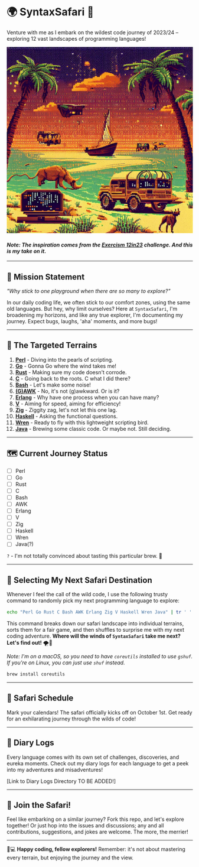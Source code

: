 # 🌍 SyntaxSafari 🦒

Venture with me as I embark on the wildest code journey of 2023/24 – exploring 12 vast landscapes of programming languages!

![SyntaxSafari Banner](./ai_safari.jpeg)

#### _Note: The inspiration comes from the [Exercism 12in23](https://exercism.org/challenges/12in23) challenge. And this is my take on it._

---

## 🚀 **Mission Statement**

*"Why stick to one playground when there are so many to explore?"*

In our daily coding life, we often stick to our comfort zones, using the same old 
languages. But hey, why limit ourselves? Here at `SyntaxSafari`, I'm broadening 
my horizons, and like any true explorer, I'm documenting my journey. Expect bugs, 
laughs, 'aha' moments, and more bugs!

---

## 🎯 **The Targeted Terrains**

1. **[Perl](https://www.perl.org/)** - Diving into the pearls of scripting.
2. **[Go](https://go.dev/)** - Gonna Go where the wind takes me!
3. **[Rust](https://www.rust-lang.org/)** - Making sure my code doesn't corrode.
4. **[C](https://en.wikipedia.org/wiki/C_(programming_language))** - Going back to the roots. C what I did there?
5. **[Bash](https://www.gnu.org/software/bash/)** - Let's make some noise!
6. **[(G)AWK](https://www.gnu.org/software/gawk/manual/gawk.html)** - No, it's not (g)awkward. Or is it?
7. **[Erlang](https://www.erlang.org/)** - Why have one process when you can have many?
8. **[V](https://vlang.io/)** - Aiming for speed, aiming for efficiency!
9. **[Zig](https://ziglang.org/)** - Ziggity zag, let's not let this one lag.
10. **[Haskell](https://www.haskell.org/)** - Asking the functional questions.
11. **[Wren](https://wren.io/)** - Ready to fly with this lightweight scripting bird.
12. **[Java](https://www.java.com/en/)** - Brewing some classic code. Or maybe not. Still deciding.

---

## 🗺️ **Current Journey Status**

* [ ] Perl
* [ ] Go
* [ ] Rust
* [ ] C
* [ ] Bash
* [ ] AWK
* [ ] Erlang
* [ ] V
* [ ] Zig
* [ ] Haskell
* [ ] Wren
* [ ] Java(?)

`?` - I'm not totally convinced about tasting this particular brew. 🤷

---

## 🧭 **Selecting My Next Safari Destination**

Whenever I feel the call of the wild code, I use the following trusty command to 
randomly pick my next programming language to explore:

```bash
echo "Perl Go Rust C Bash AWK Erlang Zig V Haskell Wren Java" | tr ' ' '\n' | sort | gshuf -n 1
```

This command breaks down our safari landscape into individual terrains, sorts
them for a fair game, and then shuffles to surprise me with my next coding adventure. 
**Where will the winds of `SyntaxSafari` take me next? Let's find out!** 🌪️🦒

_Note: I'm on a macOS, so you need to have `coreutils` installed to use `gshuf`.
If you're on Linux, you can just use `shuf` instead._

```bash
brew install coreutils
```

---

## 📅 **Safari Schedule**

Mark your calendars! The safari officially kicks off on October 1st.
Get ready for an exhilarating journey through the wilds of code!

---

## 📖 **Diary Logs**

Every language comes with its own set of challenges, discoveries, and eureka moments.
Check out my diary logs for each language to get a peek into my adventures and misadventures!

[Link to Diary Logs Directory TO BE ADDED!]

---

## 🤝 **Join the Safari!**

Feel like embarking on a similar journey? Fork this repo, and let's explore together!
Or just hop into the issues and discussions; any and all contributions, suggestions,
and jokes are welcome. The more, the merrier!

---

👩💻 **Happy coding, fellow explorers!** Remember: it's not about mastering every 
terrain, but enjoying the journey and the view.
